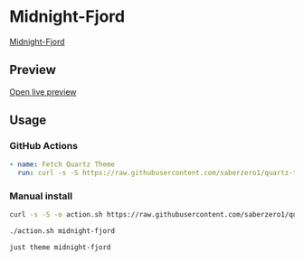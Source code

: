 # Midnight-Fjord

[Midnight-Fjord](https://quinta0.github.io/)

## Preview

[Open live preview](https://quartz-themes.github.io/midnight-fjord/)

## Usage

### GitHub Actions

```yaml
- name: Fetch Quartz Theme
  run: curl -s -S https://raw.githubusercontent.com/saberzero1/quartz-themes/master/action.sh | bash -s -- midnight-fjord
```

### Manual install

```bash
curl -s -S -o action.sh https://raw.githubusercontent.com/saberzero1/quartz-themes/master/action.sh

./action.sh midnight-fjord
```

```bash
just theme midnight-fjord
```
